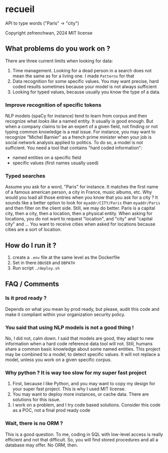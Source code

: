 # recueil

API to type words ("Paris" -> "city")

Copyright zefrenchwan, 2024
MIT license

## What problems do you work on ? 

There are three current limits when looking for data: 
1. Time management. Looking for a dead person in a search does not mean the same as for a living one. I made `Patterns` for that
2. Data recognition for some specific values. You may want precise, hard coded results sometimes because your model is not always sufficient 
3. Looking for typed values, because usually you know the type of a data. 

### Improve recognition of specific tokens 
NLP models (spaCy for instance) tend to learn from corpus and then recognize what *looks like* a named entity. 
It usually is good enough. 
But when a company claims to be an expert of a given field, not finding or not typing common knowledge is a real issue. 
For instance, you may want to recognize "Michel Barnier" as a french prime minister when your job is social network analysis applied to politics. 
To do so, a model is not sufficient. 
You need a tool that contains "hard coded information": 
* named entities on a specific field 
* specific values (first names usually used)

### Typed searches

Assume you ask for a word, "Paris" for instance. 
It matches the first name of a famous american person, a city in France, music albums, etc. 
Why would you load all those entries when you know that you ask for a city ? 
It sounds like a better option to look for `myaddr/CITY/Paris` than `myaddr/Paris` and then filter on the client side. 
Still, we may do better. 
Paris is a capital city, then a city, then a location, then a physical entity. 
When asking for locations, you do not want to request "location", and "city" and "capital city" and ... 
You want to receive cities when asked for locations because cities are a sort of location. 

## How do I run it ? 

1. create a `.env` file at the same level as the Dockerfile
2. Set in there `DBUSER` and `DBPATH`
3. Run script `./deploy.sh`


## FAQ / Comments

### Is it prod ready ? 

Depends on what you mean by prod ready, but please, audit this code and make it compliant within your organization security policy. 

### You said that using NLP models is not a good thing ! 

No, I did not, calm down. 
I said that models are good, they adapt to new information when a hard code reference data tool will not. 
Still, humans share a common basic knowledge about some named entities. 
This project may be combined to a model, to detect specific values. 
It will not replace a model, unless you work on a given specific corpus. 

### Why python ? It is way too slow for my super fast project 

1. First, because I like Python, and you may want to copy my design for your super fast project. This is why I used MIT license. 
2. You may want to deploy more instances, or cache data. There are solutions for this issue. 
3. I work on a problem, and I try code based solutions. Consider this code as a POC, not a final prod ready code

### Wait, there is no ORM ?

This is a good question. 
To me, coding in SQL with low-level access is really efficient and not that difficult. 
So, you will find stored procedures and all a database may offer. 
No ORM, then. 